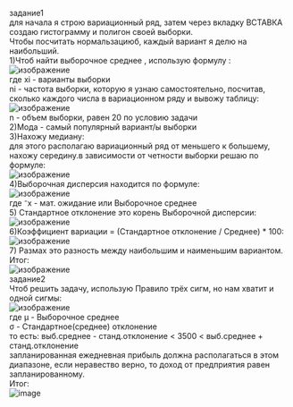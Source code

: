 задание1
<br/>
для начала я строю вариационный ряд, затем через вкладку ВСТАВКА создаю гистограмму и полигон своей выборки.
<br/>
Чтобы посчитать нормальзациюб, каждый вариант я делю на наибольший.
<br/>
1)Чтоб найти выборочное среднее , использую формулу :
<br/>
![изображение](https://user-images.githubusercontent.com/77869589/192784792-edd27c14-cf5c-4e61-9c32-f0abcf68cf28.png)
<br/>
где xi - варианты выборки
<br/>
ni - частота выборки, которую я узнаю самостоятельно, посчитав, сколько каждого числа в вариационном ряду и вывожу таблицу:
<br/>
![изображение](https://user-images.githubusercontent.com/77869589/192785474-102c14ba-99f1-412c-93b7-56977d0c1c5d.png)
<br/>
n - объем выборки, равен 20 по условию задачи
<br/>
2)Мода - самый популярный вариант/ы выборки
<br/>
3)Нахожу медиану:
<br/>
для этого располагаю вариационный ряд от меньшего к большему, нахожу середину.в зависимости от четности выборки решаю по формуле:
<br/>
![изображение](https://user-images.githubusercontent.com/77869589/192784975-ae134924-ce69-4854-849c-5dccf1bd5ee9.png)
<br/>
4)Выборочная дисперсия находится по формуле: 
<br/>
![изображение](https://user-images.githubusercontent.com/77869589/192785079-7ae79444-7520-4182-8e5e-b38255413580.png)
<br/>
где ⁻x - мат. ожидание или Выборочное среднее
<br/>
5) Стандартное отклонение это корень Выборочной дисперсии:
<br/> 
![изображение](https://user-images.githubusercontent.com/77869589/192785120-de09b33a-ccb6-4887-bd7f-883ddadec42f.png)
<br/>
6)Коэффициент вариации = (Стандартное отклонение / Среднее) * 100:
<br/>
![изображение](https://user-images.githubusercontent.com/77869589/192785184-6d2a06fb-03f5-473c-b4cb-393ad7839ff7.png)
<br/>
7) Размах это разность между наибольшим и наименьшим вариантом.
<br/>
Итог: 
<br/>
![изображение](https://user-images.githubusercontent.com/77869589/192785301-e834f95a-7317-4c69-98be-b2b936d1a47d.png)
<br/>
задание2
<br/>
Чтоб решить задачу, использую Правило трёх сигм, но нам хватит и одной сигмы: 
<br/>
![изображение](https://user-images.githubusercontent.com/77869589/192785355-e31acf85-194e-4171-8c0a-41ba763abe66.png)
<br/>
где μ - Выборочное среднее
<br/>
σ - Стандартное(среднее) отклонение
<br/>
то есть: выб.среднее - станд.отклонение < 3500 < выб.среднее + станд.отклонение
<br/>
запланированная ежедневная прибыль должна располагаться в этом диапазоне, если неравество верно, то доход от предприятия равен запланированному.
<br/>
Итог: 
<br/>
![image](https://user-images.githubusercontent.com/77869589/192937354-fdfb699f-2df2-4bb7-9a5f-a346748455e9.png)
